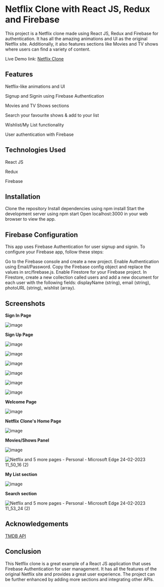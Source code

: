 # Netflix Clone with React JS, Redux and Firebase


This project is a Netflix clone made using React JS, Redux and Firebase for authentication. It has all the amazing animations and UI as the original Netflix site. Additionally, it also features sections like Movies and TV shows where users can find a variety of content.

Live Demo link: [Netflix Clone](https://shubho-netflix.netlify.app/)

## Features


Netflix-like animations and UI

Signup and Signin using Firebase Authentication

Movies and TV Shows sections

Search your favourite shows & add to your list

Wishlist/My List functionality

User authentication with Firebase


## Technologies Used


React JS

Redux

Firebase


## Installation


Clone the repository
Install dependencies using npm install
Start the development server using npm start
Open localhost:3000 in your web browser to view the app.


## Firebase Configuration


This app uses Firebase Authentication for user signup and signin. To configure your Firebase app, follow these steps:


Go to the Firebase console and create a new project.
Enable Authentication using Email/Password.
Copy the Firebase config object and replace the values in src/firebase.js.
Enable Firestore for your Firebase project.
In Firestore, create a new collection called users and add a new document for each user with the following fields: displayName (string), email (string), photoURL (string), wishlist (array).


## Screenshots

**Sign In Page**

![image](https://user-images.githubusercontent.com/81776711/221105156-f6f6cc34-5992-4743-878b-461fe3837b86.png)


**Sign Up Page**

![image](https://user-images.githubusercontent.com/81776711/221105292-60256fee-7d7c-40e2-91b5-70eaf4fababe.png)

![image](https://user-images.githubusercontent.com/81776711/221105334-5e838f20-ccdb-445f-a006-33d64150d80e.png)

![image](https://user-images.githubusercontent.com/81776711/221105378-b12aa92a-0c6b-4545-85e4-85149ce30589.png)

![image](https://user-images.githubusercontent.com/81776711/221105420-931a94e0-a4cf-4aba-bf23-4df9c5bb65af.png)

![image](https://user-images.githubusercontent.com/81776711/221106171-b2ff50f8-23c2-4055-a6ea-b886b843c3a6.png)

![image](https://user-images.githubusercontent.com/81776711/221106263-4ee290bf-ff89-4632-a136-de3ab70e5469.png)



**Welcome Page**

![image](https://user-images.githubusercontent.com/81776711/221106332-29e86ed8-c380-4102-a2c6-a523d9dad3b8.png)


**Netflix Clone's Home Page**

![image](https://user-images.githubusercontent.com/81776711/221106495-f2894dfd-1afc-43df-8d3b-3a827b5f308e.png)


**Movies/Shows Panel**

![image](https://user-images.githubusercontent.com/81776711/221106612-d5f2e37f-90c5-457d-95d8-a8bac360b9ee.png)

![Netflix and 5 more pages - Personal - Microsoft​ Edge 24-02-2023 11_50_16 (2)](https://user-images.githubusercontent.com/81776711/221107398-729a9e4b-5b50-4a5a-bc56-6ca069fe6ee7.png)


**My List section**

![image](https://user-images.githubusercontent.com/81776711/221107112-75e048ff-0bf6-4d19-8222-1da9d2af85e3.png)


**Search section**

![Netflix and 5 more pages - Personal - Microsoft​ Edge 24-02-2023 11_53_24 (2)](https://user-images.githubusercontent.com/81776711/221107567-6ddf37c9-ce45-4002-b9dc-3e1fe55c864a.png)


## Acknowledgements

[TMDB API](https://www.themoviedb.org/documentation/api)


## Conclusion


This Netflix clone is a great example of a React JS application that uses Firebase Authentication for user management. It has all the features of the original Netflix site and provides a great user experience. The project can be further enhanced by adding more sections and integrating other APIs.
